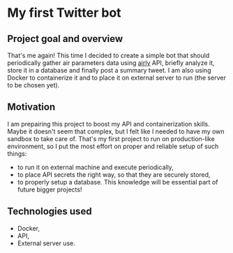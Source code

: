 # My first Twitter bot

## Project goal and overview
That's me again! This time I decided to create a simple bot that should periodically gather air parameters data using [airly](https://airly.org/) API, briefly analyze it, store it in a database and finally post a summary tweet. I am also using Docker to containerize it and to place it on external server to run (the server to be chosen yet). 

## Motivation
I am prepairing this project to boost my API and containerization skills. Maybe it doesn't seem that complex, but I felt like I needed to have my own sandbox to take care of. That's my first project to run on production-like environment, so I put the most effort on proper and reliable setup of such things:
 - to run it on external machine and execute periodically,
 - to place API secrets the right way, so that they are securely stored,
 - to properly setup a database.
This knowledge will be essential part of future bigger projects!

## Technologies used
 - Docker,
 - API,
 - External server use.

